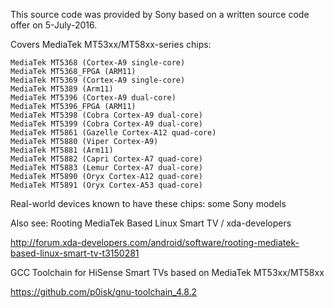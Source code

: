 This source code was provided by Sony based on a written source code offer on 5-July-2016.

Covers MediaTek MT53xx/MT58xx-series chips:

	MediaTek MT5368 (Cortex-A9 single-core)
	MediaTek MT5368_FPGA (ARM11)
	MediaTek MT5369 (Cortex-A9 single-core)
	MediaTek MT5389 (Arm11)
	MediaTek MT5396 (Cortex-A9 dual-core)
	MediaTek MT5396_FPGA (ARM11)
	MediaTek MT5398 (Cobra Cortex-A9 dual-core)
	MediaTek MT5399 (Cobra Cortex-A9 dual-core)
	MediaTek MT5861 (Gazelle Cortex-A12 quad-core)
	MediaTek MT5880 (Viper Cortex-A9)
	MediaTek MT5881 (Arm11)
	MediaTek MT5882 (Capri Cortex-A7 quad-core)
	MediaTek MT5883 (Lemur Cortex-A7 dual-core)
	MediaTek MT5890 (Oryx Cortex-A12 quad-core)
	MediaTek MT5891 (Oryx Cortex-A53 quad-core)

Real-world devices known to have these chips:
some Sony models

Also see:
Rooting MediaTek Based Linux Smart TV / xda-developers

 http://forum.xda-developers.com/android/software/rooting-mediatek-based-linux-smart-tv-t3150281

GCC Toolchain for HiSense Smart TVs based on MediaTek MT53xx/MT58xx

 https://github.com/p0isk/gnu-toolchain_4.8.2

